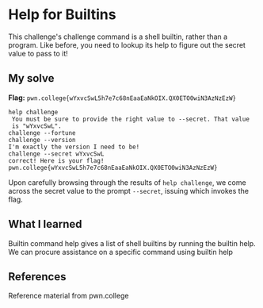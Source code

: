 # Help for Builtins
This challenge's challenge command is a shell builtin, rather than a program. Like before, you need to lookup its help to figure out the secret value to pass to it!

## My solve
**Flag:** `pwn.college{wYxvcSwL5h7e7c68nEaaEaNkOIX.QX0ETO0wiN3AzNzEzW}`


```
help challenge
 You must be sure to provide the right value to --secret. That value
 is "wYxvcSwL".
challenge --fortune
challenge --version
I'm exactly the version I need to be!
challenge --secret wYxvcSwL
correct! Here is your flag!
pwn.college{wYxvcSwL5h7e7c68nEaaEaNkOIX.QX0ETO0wiN3AzNzEzW}
```
Upon carefully browsing through the results of `help challenge`, we come across the secret value to the prompt `--secret`, issuing which invokes the flag.

## What I learned
Builtin command help gives a list of shell builtins by running the builtin help. We can procure assistance on a specific command using builtin help

## References 
Reference material from pwn.college
